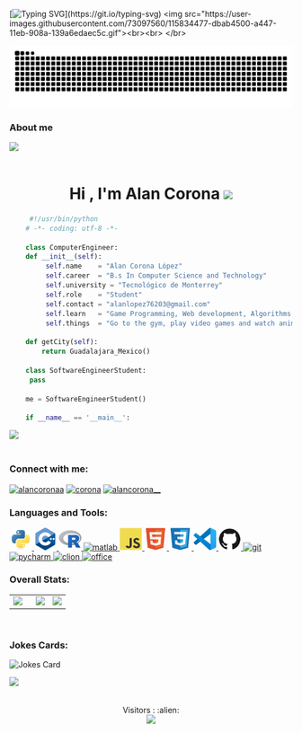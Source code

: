 



[![Typing SVG](https://readme-typing-svg.herokuapp.com?font=Architects+Daughter&color=196F3D&size=30&lines=Hey!+It's+Alan+Corona!;a+Computer+Science+student;Crazy+about+Hacking+...;And+a+proud+Mexican!)](https://git.io/typing-svg)
<img src="https://user-images.githubusercontent.com/73097560/115834477-dbab4500-a447-11eb-908a-139a6edaec5c.gif"><br><br>
</br>
 
  ![Snake animation](https://github.com/AlanCoronaaa/AlanCoronaaa/blob/output/github-contribution-grid-snake.svg)
 


<h3 align="left">About me</h3>
<img src="https://user-images.githubusercontent.com/73097560/115834477-dbab4500-a447-11eb-908a-139a6edaec5c.gif"><br><br>
<h1 align="center"><b>Hi , I'm Alan Corona </b><img src="https://media.giphy.com/media/12oufCB0MyZ1Go/giphy.gif" width="50"></h2> 

   
```python
     #!/usr/bin/python
    # -*- coding: utf-8 -*-
    
    class ComputerEngineer:
    def __init__(self):
         self.name    = "Alan Corona López"
         self.career  = "B.s In Computer Science and Technology"
         self.university = "Tecnológico de Monterrey"
         self.role    = "Student"
         self.contact = "alanlopez76203@gmail.com"
         self.learn   = "Game Programming, Web development, Algorithms, Ethical Hacking"
         self.things  = "Go to the gym, play video games and watch anime"

    def getCity(self):
        return Guadalajara_Mexico()

    class SoftwareEngineerStudent:
     pass

    me = SoftwareEngineerStudent()
    
    if __name__ == '__main__':
```
 
<img src="https://user-images.githubusercontent.com/73097560/115834477-dbab4500-a447-11eb-908a-139a6edaec5c.gif"><br><br>





<h3 align="left">Connect with me:</h3>
<p align="left">
<a href="https://linkedin.com/in/alancoronaa" target="blank"><img align="center" src="https://raw.githubusercontent.com/rahuldkjain/github-profile-readme-generator/master/src/images/icons/Social/linked-in-alt.svg" alt="alancoronaa" height="30" width="40" /></a>
<a href="https://stackoverflow.com/users/corona" target="blank"><img align="center" src="https://raw.githubusercontent.com/rahuldkjain/github-profile-readme-generator/master/src/images/icons/Social/stack-overflow.svg" alt="corona" height="30" width="40" /></a>
<a href="https://instagram.com/alancorona__" target="blank"><img align="center" src="https://raw.githubusercontent.com/rahuldkjain/github-profile-readme-generator/master/src/images/icons/Social/instagram.svg" alt="alancorona__" height="30" width="40" /></a>
</p>

<h3 align="left">Languages and Tools:</h3> 
<p align="left">
  <!-- Python -->
  <a href="https://www.python.org" target="_blank" rel="noreferrer">
    <img src="https://raw.githubusercontent.com/devicons/devicon/master/icons/python/python-original.svg" alt="python" width="40" height="40"/>
  </a>
  
  <!-- C++ -->
  <a href="https://www.w3schools.com/cpp/" target="_blank" rel="noreferrer">
    <img src="https://raw.githubusercontent.com/devicons/devicon/master/icons/cplusplus/cplusplus-original.svg" alt="cplusplus" width="40" height="40"/>
  </a>
  
  <!-- R -->
  <a href="https://www.r-project.org/" target="_blank" rel="noreferrer">
    <img src="https://raw.githubusercontent.com/devicons/devicon/master/icons/r/r-original.svg" alt="R" width="40" height="40"/>
  </a>
  
  <!-- MATLAB -->
  <a href="https://www.mathworks.com/" target="_blank" rel="noreferrer">
    <img src="https://upload.wikimedia.org/wikipedia/commons/2/21/Matlab_Logo.png" alt="matlab" width="40" height="40"/>
  </a>
  
  <!-- JavaScript -->
  <a href="https://www.javascript.com/" target="_blank" rel="noreferrer">
    <img src="https://raw.githubusercontent.com/devicons/devicon/master/icons/javascript/javascript-original.svg" alt="javascript" width="40" height="40"/>
  </a>
  
  <!-- HTML -->
  <a href="https://www.w3.org/html/" target="_blank" rel="noreferrer">
    <img src="https://raw.githubusercontent.com/devicons/devicon/master/icons/html5/html5-original.svg" alt="html5" width="40" height="40"/>
  </a>
  
  <!-- CSS -->
  <a href="https://www.w3schools.com/css/" target="_blank" rel="noreferrer">
    <img src="https://raw.githubusercontent.com/devicons/devicon/master/icons/css3/css3-original.svg" alt="css3" width="40" height="40"/>
  </a>
  
  <!-- Visual Studio Code -->
  <a href="https://code.visualstudio.com/" target="_blank" rel="noreferrer">
    <img src="https://raw.githubusercontent.com/devicons/devicon/master/icons/vscode/vscode-original.svg" alt="vscode" width="40" height="40"/>
  </a>
  
  <!-- GitHub -->
  <a href="https://github.com/" target="_blank" rel="noreferrer">
    <img src="https://raw.githubusercontent.com/devicons/devicon/master/icons/github/github-original.svg" alt="github" width="40" height="40"/>
  </a>
  
  <!-- Git -->
  <a href="https://git-scm.com/" target="_blank" rel="noreferrer">
    <img src="https://www.vectorlogo.zone/logos/git-scm/git-scm-icon.svg" alt="git" width="40" height="40"/>
  </a>
  
 <!-- PyCharm -->
<a href="https://www.jetbrains.com/pycharm/" target="_blank" rel="noreferrer">
  <img src="https://upload.wikimedia.org/wikipedia/commons/a/a1/PyCharm_Icon.svg" alt="pycharm" width="40" height="40"/>
</a>

<!-- CLion -->
<a href="https://www.jetbrains.com/clion/" target="_blank" rel="noreferrer">
  <img src="https://upload.wikimedia.org/wikipedia/commons/c/c1/CLion_Icon.svg" alt="clion" width="40" height="40"/>
</a>

<!-- MS Office -->
<a href="https://www.office.com/" target="_blank" rel="noreferrer">
  <img src="https://upload.wikimedia.org/wikipedia/commons/4/4e/Microsoft_Office_Logo_%282019%E2%80%93present%29.svg" alt="office" width="40" height="40"/>
</a>
</p>

<h3 align="left">Overall Stats:</h3>
 
<table width="100%"> 
  <tr>
    <td width="40%">
      <img src="https://github-readme-stats.vercel.app/api?username=AlanCoronaaa&show_icons=true&theme=algolia">
    </td>
    <td width="30%">
      <img src="https://github-readme-stats-eight-theta.vercel.app/api/top-langs/?username=AlanCoronaaa&layout=compact&langs_count=8&theme=algolia">
    </td>
    <td width="30%">
      <img src="https://github-readme-stats.vercel.app/api/top-langs?username=AlanCoronaaa&amp;langs_count=8&amp;theme=algolia">
    </td>
  </tr>
</table>

<br/>



<h3 align="left"> Jokes Cards:</h3>

   ![Jokes Card](https://readme-jokes.vercel.app/api?theme=tokyonight)

</p>

<img src="https://user-images.githubusercontent.com/73097560/115834477-dbab4500-a447-11eb-908a-139a6edaec5c.gif"><br><br>
 
<p align="center"> 
  Visitors : :alien:<br>
  <img src="https://profile-counter.glitch.me/AlanCoronaaa/count.svg" />
</p>

